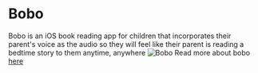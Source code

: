 # Bobo
Bobo is an iOS book reading app for children that incorporates their parent's voice as the audio so they will feel like their parent is reading a bedtime story to them anytime, anywhere
<img src="https://miro.medium.com/max/2000/1*Xd4A9AEFM2sJNM8eQlbsUw.png" alt="Bobo"/>
Read more about bobo [here](https://azurast.medium.com/my-first-solo-ios-app-bedtime-stories-4f990701462d)

